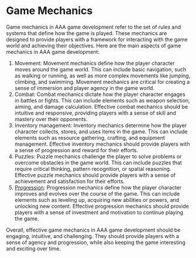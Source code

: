 # Game Mechanics 

Game mechanics in AAA game development refer to the set of rules and systems that define how the game is played. These mechanics are designed to provide players with a framework for interacting with the game world and achieving their objectives. Here are the main aspects of game mechanics in AAA game development:

1. Movement: Movement mechanics define how the player character moves around the game world. This can include basic navigation, such as walking or running, as well as more complex movements like jumping, climbing, and swimming. Movement mechanics are critical for creating a sense of immersion and player agency in the game world.
2. Combat: Combat mechanics dictate how the player character engages in battles or fights. This can include elements such as weapon selection, aiming, and damage calculation. Effective combat mechanics should be intuitive and responsive, providing players with a sense of skill and mastery over their opponents.
3. Inventory management: Inventory mechanics determine how the player character collects, stores, and uses items in the game. This can include elements such as resource gathering, crafting, and equipment management. Effective inventory mechanics should provide players with a sense of progression and reward for their efforts.
4. Puzzles: Puzzle mechanics challenge the player to solve problems or overcome obstacles in the game world. This can include puzzles that require critical thinking, pattern recognition, or spatial reasoning. Effective puzzle mechanics should provide players with a sense of achievement and satisfaction for their efforts.
5. [Progression](progression): Progression mechanics define how the player character improves and evolves over the course of the game. This can include elements such as leveling up, acquiring new abilities or powers, and unlocking new content. Effective progression mechanics should provide players with a sense of investment and motivation to continue playing the game.

Overall, effective game mechanics in AAA game development should be engaging, intuitive, and challenging. They should provide players with a sense of agency and progression, while also keeping the game interesting and exciting over time.
